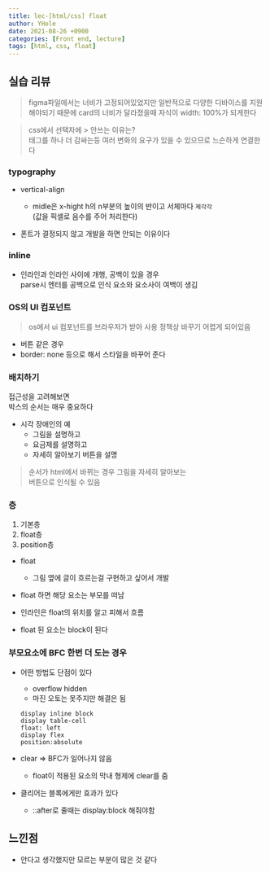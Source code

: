 ```yaml
---
title: lec-[html/css] float
author: YHole
date: 2021-08-26 +0900
categories: [Front end, lecture]
tags: [html, css, float]
---
```


## 실습 리뷰

> figma파일에서는 너비가 고정되어있었지만
> 일반적으로 다양한 디바이스를 지원해야되기 때문에
> card의 너비가 달라졌을때 자식이 width: 100%가 되게한다

> css에서 선택자에 > 안쓰는 이유는?  
태그를 하나 더 감싸는등 여러 변화의 요구가 있을 수 있으므로 느슨하게 연결한다

### typography

- vertical-align
  - midle은 x-hight h의 n부분의 높이의 반이고 서체마다 `제각각`  
  (값을 픽셀로 음수를 주어 처리한다)

- 폰트가 결정되지 않고 개발을 하면 안되는 이유이다

### inline

- 인라인과 인라인 사이에 개행, 공백이 있을 경우  
parse시 엔터를 공백으로 인식 요소와 요소사이 여백이 생김

### OS의 UI 컴포넌트

> os에서 ui 컴포넌트를 브라우저가 받아 사용
> 정책상 바꾸기 어렵게 되어있음

- 버튼 같은 경우
- border: none 등으로 해서 스타일을 바꾸어 준다


### 배치하기

접근성을 고려해보면  
박스의 순서는 매우 중요하다

- 시각 장애인의 예
  - 그림을 설명하고
  - 요금제를 설명하고
  - 자세히 알아보기 버튼을 설명

> 순서가 html에서 바뀌는 경우 그림을 자세히 알아보는  
> 버튼으로 인식될 수 있음

### 층

1. 기본층
1. float층
1. position층 

- float
  - 그림 옆에 글이 흐르는걸 구현하고 싶어서 개발

- float 하면 해당 요소는 부모를 떠남
- 인라인은 float의 위치를 알고 피해서 흐름
- float 된 요소는 block이 된다

### 부모요소에 BFC 한번 더 도는 경우

- 어떤 방법도 단점이 있다
  - overflow hidden
  - 마진 오토는 못주지만 해결은 됨
  
  ```
  display inline block
  display table-cell
  float: left
  display flex
  position:absolute
  ```


- clear => BFC가 일어나지 않음
  - float이 적용된 요소의 막내 형제에 clear를 줌

- 클리어는 블록에게만 효과가 있다
  - ::after로 줄때는 display:block 해줘야함

## 느낀점

- 안다고 생각했지만 모르는 부분이 많은 것 같다
